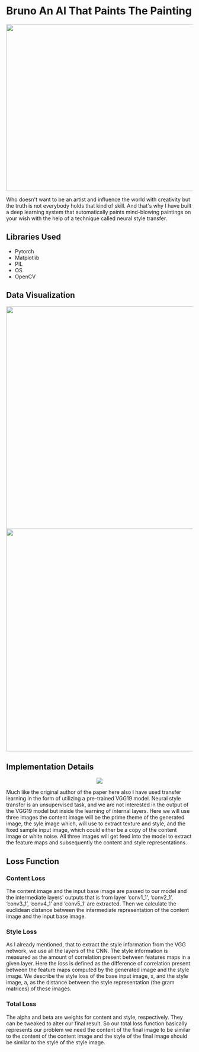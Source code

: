 # Bruno An AI That Paints The Painting
<img src="https://github.com/NavinBondade/Bruno-An-AI-That-Paints-The-Painting/blob/main/Generated%20Images/display.png" width="950" height="450">
<p>Who doesn't want to be an artist and influence the world with creativity but the truth is not everybody holds that kind of skill. And that's why I have built a deep learning system that automatically paints mind-blowing paintings on your wish with the help of a technique called neural style transfer.</p>
<h2>Libraries Used</h2>
<ul>
  <li>Pytorch</li>
  <li>Matplotlib</li>
  <li>PIL</li>
  <li>OS</li>
  <li>OpenCV</li>
</ul>
<h2>Data Visualization</h2>
<img src="https://github.com/NavinBondade/Bruno-An-AI-That-Paints-The-Painting/blob/main/Dataset/Content%20Images/all%20content%20images.png" width="950" height="600">
<br>
<img src="https://github.com/NavinBondade/Bruno-An-AI-That-Paints-The-Painting/blob/main/Dataset/Style%20Images/all%20style%20images.png" width="950" height="600">
<h2>Implementation Details</h2>
<p align="center">
 <img src="https://pyimagesearch.com/wp-content/uploads/2018/08/neural_style_transfer_gatys.jpg">
</p>          
<p>Much like the original author of the paper here also I have used transfer learning in the form of utilizing a pre-trained VGG19 model. Neural style transfer is an unsupervised task, and we are not interested in the output of the VGG19 model but inside the learning of internal layers. Here we will use three images the content image will be the prime theme of the generated image, the syle image which, will use to extract texture and style, and the fixed sample input image, which could either be a copy of the content image or white noise. All three images will get feed into the model to extract the feature maps and subsequently the content and style representations.</p>
<h2>Loss Function</h2>
<h3>Content Loss</h3>
<p>The content image and the input base image are passed to our model and the intermediate layers' outputs that is from layer ‘conv1_1’, ‘conv2_1’, ‘conv3_1’, ‘conv4_1’ and ‘conv5_1’ are extracted. Then we calculate the euclidean distance between the intermediate representation of the content image and the input base image.</p>
<h3>Style Loss</h3>
<p>As I already mentioned, that to extract the style information from the VGG network, we use all the layers of the CNN. The style information is measured as the amount of correlation present between features maps in a given layer. Here the loss is defined as the difference of correlation present between the feature maps computed by the generated image and the style image. We describe the style loss of the base input image, x, and the style image, a, as the distance between the style representation (the gram matrices) of these images.</p>
<h3>Total Loss</h3>
<p>The alpha and beta are weights for content and style, respectively. They can be tweaked to alter our final result. So our total loss function basically represents our problem we need the content of the final image to be similar to the content of the content image and the style of the final image should be similar to the style of the style image.</p>





